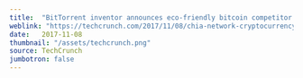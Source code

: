 ```yaml
---
title:  "BitTorrent inventor announces eco-friendly bitcoin competitor Chia"
weblink: "https://techcrunch.com/2017/11/08/chia-network-cryptocurrency/"
date:   2017-11-08
thumbnail: "/assets/techcrunch.png"
source: TechCrunch
jumbotron: false
---
```


